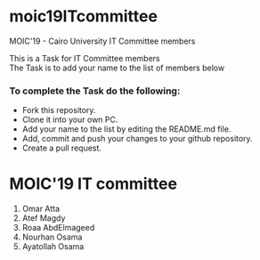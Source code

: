 # moic19ITcommittee
MOIC'19 - Cairo University IT Committee members

This is a Task for IT Committee members<br/>
The Task is to add your name to the list of members below<br/>


### To complete the Task do the following:
* Fork this repository.
* Clone it into your own PC.
* Add your name to the list by editing the README.md file.
* Add, commit and push your changes to your github repository.
* Create a pull request.


# MOIC'19 IT committee
<ol>
    <li>Omar Atta</li>
    <li>Atef Magdy</li>
    <li>Roaa AbdElmageed</li>
    <li>Nourhan Osama</li>
    <li>Ayatollah Osama</li>
</ol>
